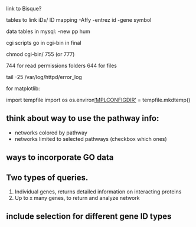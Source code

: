 
link to Bisque?

tables to link iDs/ ID mapping
-Affy
-entrez id
-gene symbol

data tables in mysql:
-new pp hum


cgi scripts go in cgi-bin in final

chmod cgi-bin/ 755 (or 777)

744 for read permissions folders
644 for files


tail -25 /var/log/httpd/error\_log



for matplotlib:

import tempfile
import os
os.environ[‘MPLCONFIGDIR’][1] = tempfile.mkdtemp()





## think about way to use the pathway info:
- networks colored by pathway
- networks limited to selected pathways (checkbox which ones)


## ways to incorporate GO data


## Two types of queries.
1. Individual genes, returns detailed information on interacting proteins
2. Up to x many genes, to return and analyze network

## include selection for different gene ID types

[1]:	%20